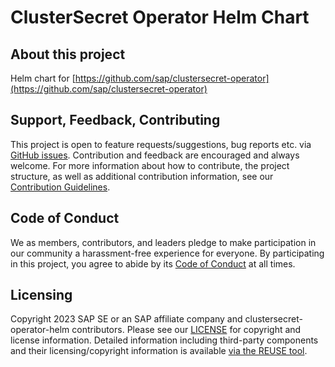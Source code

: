 # ClusterSecret Operator Helm Chart

## About this project

Helm chart for [https://github.com/sap/clustersecret-operator](https://github.com/sap/clustersecret-operator)

## Support, Feedback, Contributing

This project is open to feature requests/suggestions, bug reports etc. via [GitHub issues](https://github.com/SAP/clustersecret-operator-helm/issues). Contribution and feedback are encouraged and always welcome. For more information about how to contribute, the project structure, as well as additional contribution information, see our [Contribution Guidelines](CONTRIBUTING.md).

## Code of Conduct

We as members, contributors, and leaders pledge to make participation in our community a harassment-free experience for everyone. By participating in this project, you agree to abide by its [Code of Conduct](https://github.com/SAP/.github/blob/main/CODE_OF_CONDUCT.md) at all times.

## Licensing

Copyright 2023 SAP SE or an SAP affiliate company and clustersecret-operator-helm contributors. Please see our [LICENSE](LICENSE) for copyright and license information. Detailed information including third-party components and their licensing/copyright information is available [via the REUSE tool](https://api.reuse.software/info/github.com/SAP/clustersecret-operator-helm).

